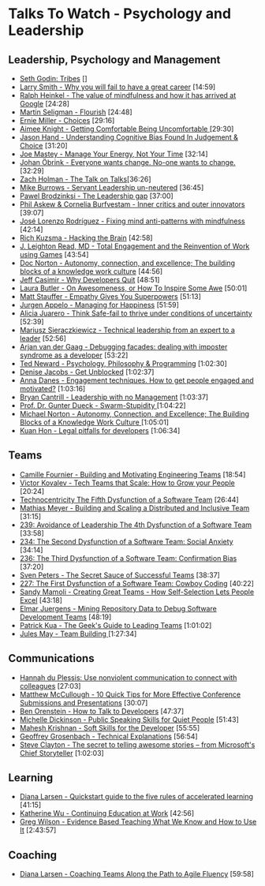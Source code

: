 # Talks To Watch - Psychology and Leadership

## Leadership, Psychology and Management
- [Seth Godin: Tribes](https://vimeo.com/2090774)  []
- [Larry Smith - Why you will fail to have a great career](https://www.youtube.com/watch?v=iKHTawgyKWQ)  [14:59]
- [Ralph Heinkel - The value of mindfulness and how it has arrived at Google](https://www.youtube.com/watch?v=8TAJ9ytl9qE) [24:28]
- [Martin Seligman - Flourish](https://vimeo.com/channels/thersa/26720639)  [24:48]
- [Ernie Miller - Choices](https://www.youtube.com/watch?v=_5D0rBIEsZc)  [29:16]
- [Aimee Knight - Getting Comfortable Being Uncomfortable ](https://www.youtube.com/watch?v=9qkef7IXn6s) [29:30]
- [Jason Hand - Understanding Cognitive Bias Found In Judgement & Choice](https://www.youtube.com/watch?v=tnFw-0hpa5A) [31:20]
- [Joe Mastey - Manage Your Energy, Not Your Time](https://www.youtube.com/watch?v=40tblq40AkQ) [32:14]
- [Johan Öbrink - Everyone wants change. No-one wants to change.](https://vimeo.com/190929281) [32:29]
- [Zach Holman - The Talk on Talks](http://devslovebacon.com/conferences/bacon-2014/talks/the-talk-on-talks)[36:26]
- [Mike Burrows - Servant Leadership un-neutered](https://vimeo.com/191064322) [36:45]
- [Pawel Brodzinksi - The Leadership gap](https://vimeo.com/115962902)  [37:00]
- [Phil Askew & Cornelia Burfvestam - Inner critics and outer innovators](https://vimeo.com/190924545) [39:07]
- [José Lorenzo Rodríguez - Fixing mind anti-patterns with mindfulness](https://vimeo.com/191078784) [42:14]
- [Rich Kuzsma - Hacking the Brain](https://www.youtube.com/watch?v=YEpWr1PknIU) [42:58]
- [J. Leighton Read, MD - Total Engagement and the Reinvention of Work using Games](https://vimeo.com/43250464)  [43:54]
- [Doc Norton - Autonomy, connection, and excellence; The building blocks of a knowledge work culture](https://vimeo.com/144862097) [44:56]
- [Jeff Casimir - Why Developers Quit](https://www.youtube.com/watch?v=JgEgtKKAabg) [48:51]
- [Laura Butler - On Awesomeness, or How To Inspire Some Awe](https://channel9.msdn.com/Events/Ignite/Microsoft-Ignite-New-Zealand-2015/M113)  [50:01]
- [Matt Stauffer - Empathy Gives You Superpowers](https://www.youtube.com/watch?v=fMFjO2szDnk) [51:13]
- [Jurgen Appelo - Managing for Happiness](https://vimeo.com/190990853) [51:59]
- [Alicia Juarero - Think Safe-fail to thrive under conditions of uncertainty](https://vimeo.com/143055623)  [52:39]
- [Mariusz Sieraczkiewicz - Technical leadership  from an expert to a leader](https://www.youtube.com/watch?v=8VRAoGCYW3c) [52:56]
- [Arjan van der Gaag - Debugging facades: dealing with imposter syndrome as a developer](https://www.youtube.com/watch?v=wKz7mOZ4P-A) [53:22]
- [Ted Neward - Psychology, Philosophy & Programming](https://www.youtube.com/watch?v=XShcmCBK93E) [1:02:30]
- [Denise Jacobs - Get Unblocked](https://vimeo.com/131640717)  [1:02:37]
- [Anna Danes - Engagement techniques. How to get people engaged and motivated?](https://vimeo.com/131641617)  [1:03:16]
- [Bryan Cantrill - Leadership with no Management](https://www.youtube.com/watch?v=bGkVM1B5NuI) [1:03:37]
- [Prof. Dr. Gunter Dueck - Swarm-Stupidity ](https://www.youtube.com/watch?v=i-hsD2gnuRU) [1:04:22]
- [Michael Norton - Autonomy, Connection, and Excellence; The Building Blocks of a Knowledge Work Culture ](https://vimeo.com/154049610)  [1:05:01]
- [Kuan Hon - Legal pitfalls for developers](https://vimeo.com/153779115)  [1:06:34]

## Teams

- [Camille Fournier - Building and Motivating Engineering Teams](https://www.youtube.com/watch?v=7R-Y2DwWOr0) [18:54]
- [Victor Kovalev - Tech Teams that Scale: How to Grow your People](https://www.youtube.com/watch?v=Rzv-ANxWVM0) [20:24]
- [Technocentricity  The Fifth Dysfunction of a Software Team](https://www.youtube.com/watch?v=eZkU_TeaArA) [26:44]
- [Mathias Meyer - Building and Scaling a Distributed and Inclusive Team ](https://www.youtube.com/watch?v=XAU5q-biY28) [31:15]
- [239: Avoidance of Leadership  The 4th Dysfunction of a Software Team](https://www.youtube.com/watch?v=M0zVqz9vYPM) [33:58]
- [234: The Second Dysfunction of a Software Team: Social Anxiety](https://www.youtube.com/watch?v=h5DC7TQiocc) [34:14]
- [236: The Third Dysfunction of a Software Team: Confirmation Bias](https://www.youtube.com/watch?v=NUz4vopV-zc) [37:20]
- [Sven Peters - The Secret Sauce of Successful Teams](https://vimeo.com/191020872) [38:37]
- [227: The First Dysfunction of a Software Team: Cowboy Coding](https://www.youtube.com/watch?v=HjjbVn861xk) [40:22]
- [Sandy Mamoli - Creating Great Teams - How Self-Selection Lets People Excel](https://www.youtube.com/watch?v=QpdmmAHGR2A) [43:18]
- [Elmar Juergens - Mining Repository Data to Debug Software Development Teams](https://www.youtube.com/watch?v=HJg5l9KTLBk) [48:19]
- [Patrick Kua - The Geek's Guide to Leading Teams](https://www.youtube.com/watch?v=0PsGgnQc4eY) [1:01:02]
- [Jules May - Team Building ](https://www.youtube.com/watch?v=_Bnm9QWWRlA) [1:27:34]

## Communications

- [Hannah du Plessis: Use nonviolent communication to connect with colleagues](https://vimeo.com/128634090)  [27:03]
- [Matthew McCullough - 10 Quick Tips for More Effective Conference Submissions and Presentations](https://www.youtube.com/watch?v=fJz4JJIchaY)  [30:07]
- [Ben Orenstein - How to Talk to Developers](https://www.youtube.com/watch?v=l9JXH7JPjR4)  [47:37]
- [Michelle Dickinson - Public Speaking Skills for Quiet People](https://channel9.msdn.com/Events/Ignite/Microsoft-Ignite-New-Zealand-2015/M316)  [51:43]
- [Mahesh Krishnan - Soft Skills for the Developer](https://www.youtube.com/watch?v=qiK3vQkXn6U) [55:55]
- [Geoffrey Grosenbach - Technical Explanations](https://www.youtube.com/watch?v=FpnLCkhv-1g)  [56:54]
- [Steve Clayton - The secret to telling awesome stories – from Microsoft's Chief Storyteller](https://channel9.msdn.com/Events/Ignite/Microsoft-Ignite-New-Zealand-2015/M112)  [1:02:03]


## Learning

- [Diana Larsen - Quickstart guide to the five rules of accelerated learning](https://vimeo.com/144795023)  [41:15]
- [Katherine Wu - Continuing Education at Work](https://www.youtube.com/watch?v=9uRho69xSAI) [42:56]
- [Greg Wilson - Evidence Based Teaching What We Know and How to Use It](https://www.youtube.com/watch?v=kmVKGxPlTvc) [2:43:57]


## Coaching
-  [Diana Larsen - Coaching Teams Along the Path to Agile Fluency](https://vimeo.com/104054525) [59:58]